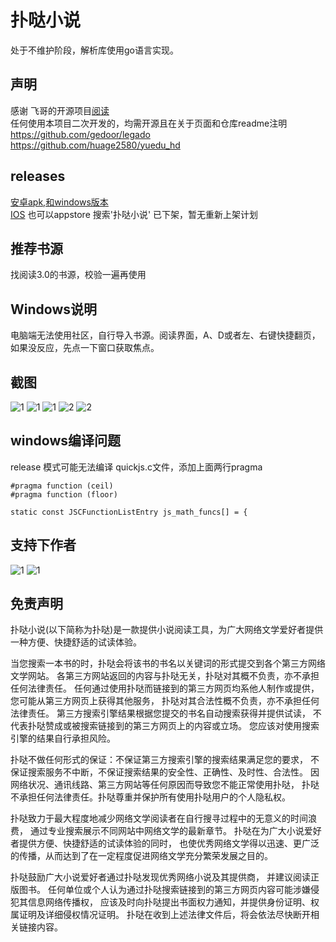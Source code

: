# 扑哒小说   

处于不维护阶段，解析库使用go语言实现。

## 声明
感谢 飞哥的开源项目[阅读](https://github.com/gedoor/legado)  
任何使用本项目二次开发的，均需开源且在关于页面和仓库readme注明  
https://github.com/gedoor/legado  
https://github.com/huage2580/yuedu_hd  


## releases
[安卓apk,和windows版本](https://github.com/huage2580/yuedu_hd/releases)  
[IOS](https://apps.apple.com/cn/app/%E9%98%85%E8%AF%BBHD/id1544754759) 也可以appstore 搜索'扑哒小说' 已下架，暂无重新上架计划  

## 推荐书源  
找阅读3.0的书源，校验一遍再使用    

## Windows说明  
电脑端无法使用社区，自行导入书源。阅读界面，A、D或者左、右键快捷翻页，如果没反应，先点一下窗口获取焦点。  


## 截图  
![1](https://github.com/huage2580/yuedu_hd/raw/master/screenshot/1242x2688bb%201.png)
![1](https://github.com/huage2580/yuedu_hd/raw/master/screenshot/1242x2688bb.png)
![1](https://github.com/huage2580/yuedu_hd/raw/master/screenshot/1242x2688bb2.png)
![2](https://github.com/huage2580/yuedu_hd/raw/master/screenshot/2732x2048bb%201.png)
![2](https://github.com/huage2580/yuedu_hd/raw/master/screenshot/2732x2048bb.png)

## windows编译问题
release 模式可能无法编译  quickjs.c文件，添加上面两行pragma
```
#pragma function (ceil)
#pragma function (floor)

static const JSCFunctionListEntry js_math_funcs[] = {
```

## 支持下作者
![1](https://github.com/huage2580/yuedu_hd/raw/master/screenshot/IMG_0781(20201217-231645).JPG)
![1](https://github.com/huage2580/yuedu_hd/raw/master/screenshot/IMG_0782(20201217-231834).JPG)


## 免责声明

扑哒小说(以下简称为扑哒)是一款提供小说阅读工具，为广大网络文学爱好者提供一种方便、快捷舒适的试读体验。

当您搜索一本书的时，扑哒会将该书的书名以关键词的形式提交到各个第三方网络文学网站。 各第三方网站返回的内容与扑哒无关，扑哒对其概不负责，亦不承担任何法律责任。 任何通过使用扑哒而链接到的第三方网页均系他人制作或提供，您可能从第三方网页上获得其他服务， 扑哒对其合法性概不负责，亦不承担任何法律责任。 第三方搜索引擎结果根据您提交的书名自动搜索获得并提供试读， 不代表扑哒赞成或被搜索链接到的第三方网页上的内容或立场。 您应该对使用搜索引擎的结果自行承担风险。

扑哒不做任何形式的保证：不保证第三方搜索引擎的搜索结果满足您的要求， 不保证搜索服务不中断，不保证搜索结果的安全性、正确性、及时性、合法性。 因网络状况、通讯线路、第三方网站等任何原因而导致您不能正常使用扑哒， 扑哒不承担任何法律责任。扑哒尊重并保护所有使用扑哒用户的个人隐私权。

扑哒致力于最大程度地减少网络文学阅读者在自行搜寻过程中的无意义的时间浪费， 通过专业搜索展示不同网站中网络文学的最新章节。 扑哒在为广大小说爱好者提供方便、快捷舒适的试读体验的同时， 也使优秀网络文学得以迅速、更广泛的传播，从而达到了在一定程度促进网络文学充分繁荣发展之目的。

扑哒鼓励广大小说爱好者通过扑哒发现优秀网络小说及其提供商， 并建议阅读正版图书。 任何单位或个人认为通过扑哒搜索链接到的第三方网页内容可能涉嫌侵犯其信息网络传播权， 应该及时向扑哒提出书面权力通知，并提供身份证明、权属证明及详细侵权情况证明。 扑哒在收到上述法律文件后，将会依法尽快断开相关链接内容。

